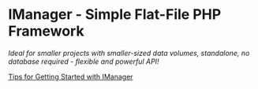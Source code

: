 # IManager - Simple Flat-File PHP Framework
_Ideal for smaller projects with smaller-sized data volumes, standalone, no database required - flexible and powerful API!_

[Tips for Getting Started with IManager](https://gitlab.com/bigin1/imanager/wikis/home)